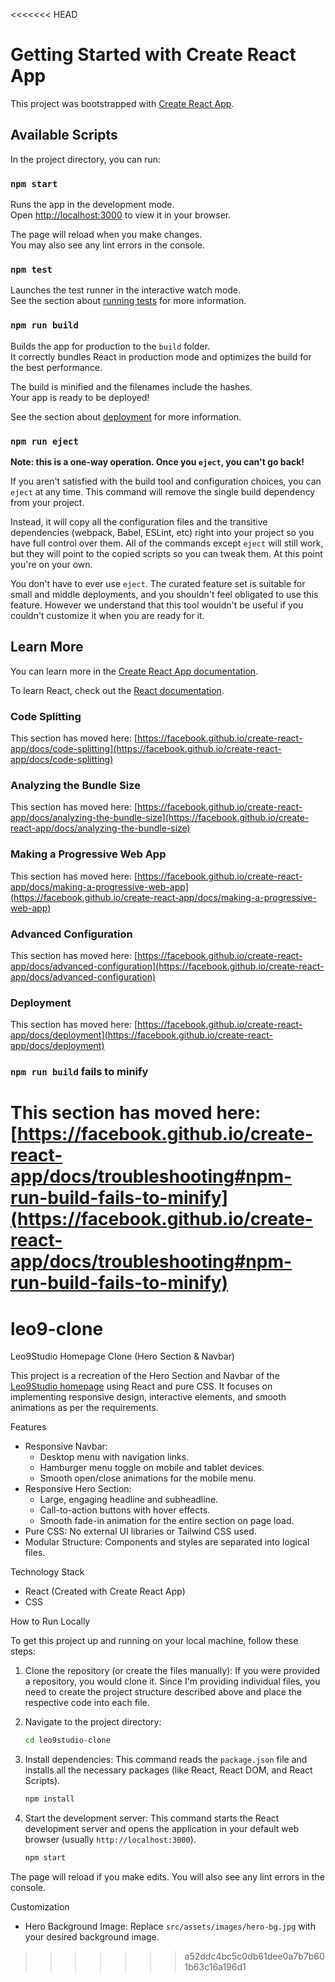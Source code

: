 <<<<<<< HEAD
# Getting Started with Create React App

This project was bootstrapped with [Create React App](https://github.com/facebook/create-react-app).

## Available Scripts

In the project directory, you can run:

### `npm start`

Runs the app in the development mode.\
Open [http://localhost:3000](http://localhost:3000) to view it in your browser.

The page will reload when you make changes.\
You may also see any lint errors in the console.

### `npm test`

Launches the test runner in the interactive watch mode.\
See the section about [running tests](https://facebook.github.io/create-react-app/docs/running-tests) for more information.

### `npm run build`

Builds the app for production to the `build` folder.\
It correctly bundles React in production mode and optimizes the build for the best performance.

The build is minified and the filenames include the hashes.\
Your app is ready to be deployed!

See the section about [deployment](https://facebook.github.io/create-react-app/docs/deployment) for more information.

### `npm run eject`

**Note: this is a one-way operation. Once you `eject`, you can't go back!**

If you aren't satisfied with the build tool and configuration choices, you can `eject` at any time. This command will remove the single build dependency from your project.

Instead, it will copy all the configuration files and the transitive dependencies (webpack, Babel, ESLint, etc) right into your project so you have full control over them. All of the commands except `eject` will still work, but they will point to the copied scripts so you can tweak them. At this point you're on your own.

You don't have to ever use `eject`. The curated feature set is suitable for small and middle deployments, and you shouldn't feel obligated to use this feature. However we understand that this tool wouldn't be useful if you couldn't customize it when you are ready for it.

## Learn More

You can learn more in the [Create React App documentation](https://facebook.github.io/create-react-app/docs/getting-started).

To learn React, check out the [React documentation](https://reactjs.org/).

### Code Splitting

This section has moved here: [https://facebook.github.io/create-react-app/docs/code-splitting](https://facebook.github.io/create-react-app/docs/code-splitting)

### Analyzing the Bundle Size

This section has moved here: [https://facebook.github.io/create-react-app/docs/analyzing-the-bundle-size](https://facebook.github.io/create-react-app/docs/analyzing-the-bundle-size)

### Making a Progressive Web App

This section has moved here: [https://facebook.github.io/create-react-app/docs/making-a-progressive-web-app](https://facebook.github.io/create-react-app/docs/making-a-progressive-web-app)

### Advanced Configuration

This section has moved here: [https://facebook.github.io/create-react-app/docs/advanced-configuration](https://facebook.github.io/create-react-app/docs/advanced-configuration)

### Deployment

This section has moved here: [https://facebook.github.io/create-react-app/docs/deployment](https://facebook.github.io/create-react-app/docs/deployment)

### `npm run build` fails to minify

This section has moved here: [https://facebook.github.io/create-react-app/docs/troubleshooting#npm-run-build-fails-to-minify](https://facebook.github.io/create-react-app/docs/troubleshooting#npm-run-build-fails-to-minify)
=======
# leo9-clone
Leo9Studio Homepage Clone (Hero Section & Navbar)

This project is a recreation of the Hero Section and Navbar of the [Leo9Studio homepage](https://leo9studio.com/) using React and pure CSS. It focuses on implementing responsive design, interactive elements, and smooth animations as per the requirements.

Features

- Responsive Navbar:
    -   Desktop menu with navigation links.
    -   Hamburger menu toggle on mobile and tablet devices.
    -   Smooth open/close animations for the mobile menu.
-   Responsive Hero Section:
    -   Large, engaging headline and subheadline.
    -   Call-to-action buttons with hover effects.
    -   Smooth fade-in animation for the entire section on page load.
-   Pure CSS: No external UI libraries or Tailwind CSS used.
-   Modular Structure: Components and styles are separated into logical files.

Technology Stack

-   React (Created with Create React App)
-   CSS 

 How to Run Locally

To get this project up and running on your local machine, follow these steps:

1.  Clone the repository (or create the files manually):
    If you were provided a repository, you would clone it. Since I'm providing individual files, you need to create the project structure described above and place the respective code into each file.

2.  Navigate to the project directory:
    ```bash
    cd leo9studio-clone
    ```

3.  Install dependencies:
    This command reads the `package.json` file and installs all the necessary packages (like React, React DOM, and React Scripts).
    ```bash
    npm install
    ```

4.  Start the development server:
    This command starts the React development server and opens the application in your default web browser (usually `http://localhost:3000`).
    ```bash
    npm start
    ```

The page will reload if you make edits. You will also see any lint errors in the console.

Customization

-   Hero Background Image: Replace `src/assets/images/hero-bg.jpg` with your desired background image.


>>>>>>> a52ddc4bc5c0db61dee0a7b7b601b63c16a196d1

